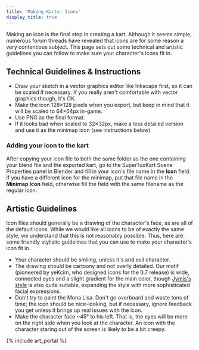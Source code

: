 ```yaml
---
title: 'Making Karts: Icons'
display_title: true
---
```

Making an icon is the final step in creating a kart. Although it seems simple, numerous forum threads have revealed that icons are for some reason a very contentious subject. This page sets out some technical and artistic guidelines you can follow to make sure your character's icons fit in.

## Technical Guidelines & Instructions

* Draw your sketch in a vector graphics editor like Inkscape first, so it can be scaled if necessary. If you really aren't comfortable with vector graphics though, it's OK.
* Make the icon 128×128 pixels when you export, but keep in mind that it will be scaled to 64×64px in-game.
* Use PNG as the final format.
* If it looks bad when scaled to 32×32px, make a less detailed version and use it as the minimap icon (see instructions below)

### Adding your icon to the kart

After copying your icon file to both the same folder as the one containing your blend file and the exported kart, go to the SuperTuxKart Scene Properties panel in Blender and fill in your icon's file name in the **Icon** field. If you have a different icon for the minimap, put that file name in the **Minimap Icon** field, otherwise fill the field with the same filename as the regular icon.

## Artistic Guidelines

Icon files should generally be a drawing of the character's face, as are all of the default icons. While we would like all icons to be of exactly the same style, we understand that this is not reasonably possible. Thus, here are some friendly stylistic guidelines that you can use to make your character's icon fit in.

* Your character should be smiling, unless it's and evil character.
* The drawing should be cartoony and not overly detailed. Our motif (pioneered by yeKcim, who designed icons for the 0.7 release) is wide, connected eyes and a slight gradient for the main color, though [Jymis's style](https://forum.freegamedev.net/viewtopic.php?f=18&t=7144) is also quite suitable, expanding the style with more sophisticated facial expressions.
* Don't try to paint the Mona Lisa. Don't go overboard and waste tons of time; the icon should be nice-looking, but if necessary, ignore feedback you get unless it brings up real issues with the icon.
* Make the character face ~45° to his left. That is, the eyes will be more on the right side when you look at the character. An icon with the character staring out of the screen is likely to be a bit creepy.

{% include art_portal %}
